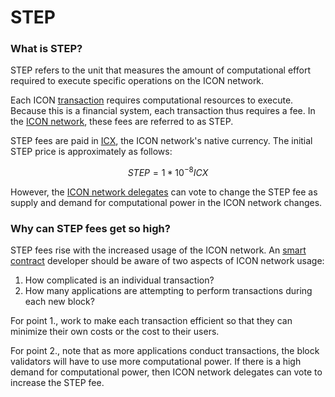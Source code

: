 # STEP

### What is STEP? <a href="#what-is-gas" id="what-is-gas"></a>

STEP refers to the unit that measures the amount of computational effort required to execute specific operations on the ICON network.

Each ICON [transaction](../blockchain-components/transactions.md) requires computational resources to execute. Because this is a financial system, each transaction thus requires a fee. In the [ICON network](../../), these fees are referred to as STEP.

STEP fees are paid in [ICX](icx.md), the ICON network's native currency. The initial STEP price is approximately as follows:

$$
STEP=1*10^{-8} ICX
$$

However, the [ICON network delegates](../governance/delegates.md) can vote to change the STEP fee as supply and demand for computational power in the ICON network changes.

### Why can STEP fees get so high? <a href="#why-can-gas-fees-get-so-high" id="why-can-gas-fees-get-so-high"></a>

STEP fees rise with the increased usage of the ICON network. An [smart contract](../../icon-stack/smart-contracts/) developer should be aware of two aspects of ICON network usage:

1. How complicated is an individual transaction?
2. How many applications are attempting to perform transactions during each new block?

For point 1., work to make each transaction efficient so that they can minimize their own costs or the cost to their users.

For point 2., note that as more applications conduct transactions, the block validators will have to use more computational power. If there is a high demand for computational power, then ICON network delegates can vote to increase the STEP fee.
